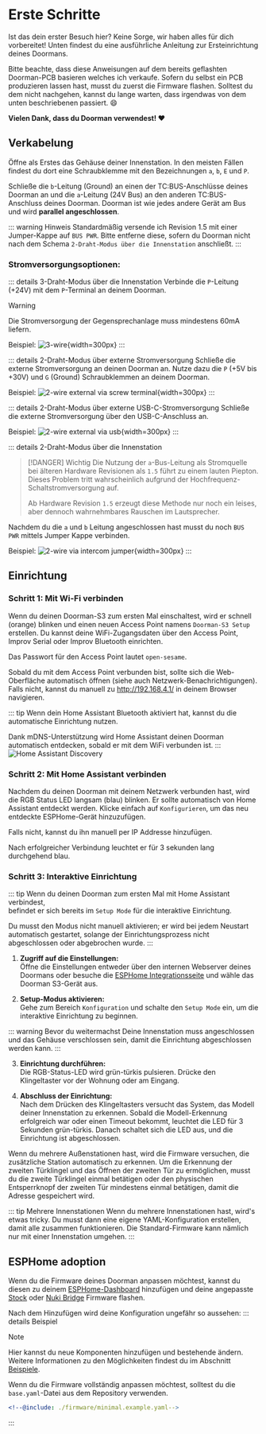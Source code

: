 # Erste Schritte

Ist das dein erster Besuch hier? Keine Sorge, wir haben alles für dich vorbereitet!
Unten findest du eine ausführliche Anleitung zur Ersteinrichtung deines Doormans.

Bitte beachte, dass diese Anweisungen auf dem bereits geflashten Doorman-PCB basieren welches ich verkaufe.
Sofern du selbst ein PCB produzieren lassen hast, musst du zuerst die Firmware flashen. Solltest du dem nicht nachgehen, kannst du lange warten, dass irgendwas von dem unten beschriebenen passiert. 😄

**Vielen Dank, dass du Doorman verwendest! ❤️**

## Verkabelung
Öffne als Erstes das Gehäuse deiner Innenstation. In den meisten Fällen findest du dort eine Schraubklemme mit den Bezeichnungen `a`, `b`, `E` und `P`.

Schließe die `b`-Leitung (Ground) an einen der TC:BUS-Anschlüsse deines Doorman an und die `a`-Leitung (24V Bus) an den anderen TC:BUS-Anschluss deines Doorman. Doorman ist wie jedes andere Gerät am Bus und wird **parallel angeschlossen**.

::: warning Hinweis
Standardmäßig versende ich Revision 1.5 mit einer Jumper-Kappe auf `BUS PWR`. Bitte entferne diese, sofern du Doorman nicht nach dem Schema `2-Draht-Modus über die Innenstation` anschließt.
:::

### Stromversorgungsoptionen:
::: details 3-Draht-Modus über die Innenstation <Badge type="tip" text="Empfohlen" />
Verbinde die `P`-Leitung (+24V) mit dem `P`-Terminal an deinem Doorman.

> [!WARNING]
> Die Stromversorgung der Gegensprechanlage muss mindestens 60mA liefern.

Beispiel:
![3-wire](./images/3wire.png){width=300px}
:::

::: details 2-Draht-Modus über externe Stromversorgung
Schließe die externe Stromversorgung an deinen Doorman an. Nutze dazu die `P` (+5V bis +30V) und `G` (Ground) Schraubklemmen an deinem Doorman.

Beispiel:
![2-wire external via screw terminal](./images/2wire_power_screwterminal.png){width=300px}
:::

::: details 2-Draht-Modus über externe USB-C-Stromversorgung
Schließe die externe Stromversorgung über den USB-C-Anschluss an.

Beispiel:
![2-wire external via usb](./images/2wire_power_usb_c.png){width=300px}
:::

::: details 2-Draht-Modus über die Innenstation <Badge type="danger" text="Hardware Revision 1.5 und neuer" />
> [!DANGER] Wichtig
> Die Nutzung der `a`-Bus-Leitung als Stromquelle bei älteren Hardware Revisionen als `1.5` führt zu einem lauten Piepton. Dieses Problem tritt wahrscheinlich aufgrund der Hochfrequenz-Schaltstromversorgung auf.
>
> Ab Hardware Revision `1.5` erzeugt diese Methode nur noch ein leises, aber dennoch wahrnehmbares Rauschen im Lautsprecher.

Nachdem du die `a` und `b` Leitung angeschlossen hast musst du noch `BUS PWR` mittels Jumper Kappe verbinden.

Beispiel:
![2-wire via intercom jumper](./images/2wire_intercom.png){width=300px}
:::


## Einrichtung

### Schritt 1: Mit Wi-Fi verbinden
Wenn du deinen Doorman-S3 zum ersten Mal einschaltest, wird er schnell (orange) blinken und einen neuen Access Point namens `Doorman-S3 Setup` erstellen. Du kannst deine WiFi-Zugangsdaten über den Access Point, Improv Serial oder Improv Bluetooth einrichten.

Das Passwort für den Access Point lautet `open-sesame`.

Sobald du mit dem Access Point verbunden bist, sollte sich die Web-Oberfläche automatisch öffnen (siehe auch Netzwerk-Benachrichtigungen).\
Falls nicht, kannst du manuell zu http://192.168.4.1/ in deinem Browser navigieren.

::: tip
Wenn dein Home Assistant Bluetooth aktiviert hat, kannst du die automatische Einrichtung nutzen.

Dank mDNS-Unterstützung wird Home Assistant deinen Doorman automatisch entdecken, sobald er mit dem WiFi verbunden ist.
:::
![Home Assistant Discovery](./images/discovery.png)

### Schritt 2: Mit Home Assistant verbinden
Nachdem du deinen Doorman mit deinem Netzwerk verbunden hast, wird die RGB Status LED langsam (blau) blinken. Er sollte automatisch von Home Assistant entdeckt werden. Klicke einfach auf `Konfigurieren`, um das neu entdeckte ESPHome-Gerät hinzuzufügen.

Falls nicht, kannst du ihn manuell per IP Addresse hinzufügen.

Nach erfolgreicher Verbindung leuchtet er für 3 sekunden lang durchgehend blau.

### Schritt 3: Interaktive Einrichtung
::: tip
Wenn du deinen Doorman zum ersten Mal mit Home Assistant verbindest,\
befindet er sich bereits im `Setup Mode` für die interaktive Einrichtung.

Du musst den Modus nicht manuell aktivieren; er wird bei jedem Neustart automatisch gestartet, solange der Einrichtungsprozess nicht abgeschlossen oder abgebrochen wurde.
:::

1. **Zugriff auf die Einstellungen:**\
   Öffne die Einstellungen entweder über den internen Webserver deines Doormans oder besuche die [ESPHome Integrationsseite](https://my.home-assistant.io/redirect/integration/?domain=esphome) und wähle das Doorman S3-Gerät aus.

2. **Setup-Modus aktivieren:**\
   Gehe zum Bereich `Konfiguration` und schalte den `Setup Mode` ein, um die interaktive Einrichtung zu beginnen.

::: warning Bevor du weitermachst 
Deine Innenstation muss angeschlossen und das Gehäuse verschlossen sein, damit die Einrichtung abgeschlossen werden kann.
:::

3. **Einrichtung durchführen:**\
   Die RGB-Status-LED wird grün-türkis pulsieren. Drücke den Klingeltaster vor der Wohnung oder am Eingang.

4. **Abschluss der Einrichtung:**\
   Nach dem Drücken des Klingeltasters versucht das System, das Modell deiner Innenstation zu erkennen. Sobald die Modell-Erkennung erfolgreich war oder einen Timeout bekommt, leuchtet die LED für 3 Sekunden grün-türkis. Danach schaltet sich die LED aus, und die Einrichtung ist abgeschlossen.

Wenn du mehrere Außenstationen hast, wird die Firmware versuchen, die zusätzliche Station automatisch zu erkennen.
Um die Erkennung der zweiten Türklingel und das Öffnen der zweiten Tür zu ermöglichen, musst du die zweite Türklingel einmal betätigen oder den physischen Entsperrknopf der zweiten Tür mindestens einmal betätigen, damit die Adresse gespeichert wird.

::: tip Mehrere Innenstationen
Wenn du mehrere Innenstationen hast, wird's etwas tricky. Du musst dann eine eigene YAML-Konfiguration erstellen, damit alle zusammen funktionieren. Die Standard-Firmware kann nämlich nur mit einer Innenstation umgehen.
:::

## ESPHome adoption
Wenn du die Firmware deines Doorman anpassen möchtest, kannst du diesen zu deinem [ESPHome-Dashboard](https://my.home-assistant.io/redirect/supervisor_ingress/?addon=5c53de3b_esphome) hinzufügen und deine angepasste [Stock](firmware/stock-firmware.md) oder [Nuki Bridge](firmware/nuki-bridge-firmware.md) Firmware flashen.

Nach dem Hinzufügen wird deine Konfiguration ungefähr so aussehen:
::: details Beispiel
> [!NOTE]
> Hier kannst du neue Komponenten hinzufügen und bestehende ändern. Weitere Informationen zu den Möglichkeiten findest du im Abschnitt [Beispiele](firmware/stock-firmware#beispiele).
>
> Wenn du die Firmware vollständig anpassen möchtest, solltest du die `base.yaml`-Datei aus dem Repository verwenden.

```yaml
<!--@include: ./firmware/minimal.example.yaml-->
```
:::